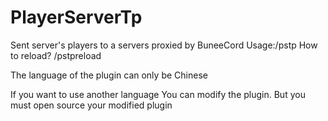 # PlayerServerTp
Sent server's players to a servers proxied by BuneeCord
Usage:/pstp
How to reload?
/pstpreload

The language of the plugin can only be Chinese

If you want to use another language
You can modify the plugin.
But you must open source your modified plugin
